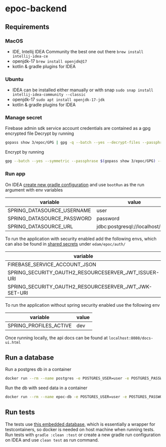 # epoc-backend

## Requirements

### MacOS
- IDE, Intellij IDEA Community the best one out there `brew install intellij-idea-ce`
- openjdk-17 `brew install openjdk@17`
- kotlin & gradle plugins for IDEA

### Ubuntu
- IDEA can be installed either manually or with snap `sudo snap install intellij-idea-community --classic`
- openjdk-17 `sudo apt install openjdk-17-jdk`
- kotlin & gradle plugins for IDEA

### Manage secret
Firebase admin sdk service account credentials are contained as a gpg encrypted file
Decrypt by running
```bash
gopass show 3/epoc/GPG | gpg -q --batch --yes --decrypt-files --passphrase-fd 0 *.gpg
```

Encrypt by running
```bash
gpg --batch --yes --symmetric --passphrase $(gopass show 3/epoc/GPG) --cipher-algo AES-256 firebase/epoc-auth-firebase-adminsdk.json
```

### Run app
On IDEA [create new gradle configuration](https://www.jetbrains.com/help/idea/run-debug-gradle.html) and use `bootRun` as the run argument with env variables

| variable                   | value                            |
|----------------------------|----------------------------------|
| SPRING_DATASOURCE_USERNAME | user                             |
| SPRING_DATASOURCE_PASSWORD | password                         |
| SPRING_DATASOURCE_URL      | jdbc:postgresql://localhost/epoc |

To run the application with security enabled add the following envs, which can also be found in [shared secrets](https://github.com/three-consulting/secrets) under `edam/epoc/auth/`

| variable                                              | value                                                                                     |
|-------------------------------------------------------|-------------------------------------------------------------------------------------------|
| FIREBASE_SERVICE_ACCOUNT_JSON                         | contents of firebase service account secret                                               |
| SPRING_SECURITY_OAUTH2_RESOURCESERVER_JWT_ISSUER-URI  | https://securetoken.google.com/<firebase-app-name>                                        |
| SPRING_SECURITY_OAUTH2_RESOURCESERVER_JWT_JWK-SET-URI | https://www.googleapis.com/service_accounts/v1/jwk/securetoken@system.gserviceaccount.com |

To run the application without spring security enabled use the following env

| variable               | value |
|------------------------|-------|
| SPRING_PROFILES_ACTIVE | dev   |

Once running locally, the api docs can be found at `localhost:8080/docs-ui.html`

## Run a database
Run a postgres db in a container
```bash
docker run --rm --name postgres -e POSTGRES_USER=user -e POSTGRES_PASSWORD=password -e POSTGRES_DB=epoc -p 5432:5432 postgres:14-alpine
```

Run the db with seed data in a container
```bash
docker run --rm --name epoc-db -e POSTGRES_USER=user -e POSTGRES_PASSWORD=password -e POSTGRES_DB=epoc -p 5432:5432 ghcr.io/three-consulting/epoc-db:latest
```

## Run tests
The tests use [this embedded database](https://github.com/zonkyio/embedded-database-spring-test), which is essentially a wrapper for testcontainers, so docker is needed on host machine when running tests.
Run tests with `gradle :clean :test` or create a new gradle run configuration on IDEA and use `clean test` as run command.
